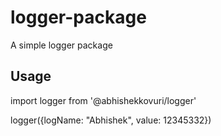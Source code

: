 # logger-package
A simple logger package

## Usage
import logger from '@abhishekkovuri/logger'

logger({logName: "Abhishek", value: 12345332})
